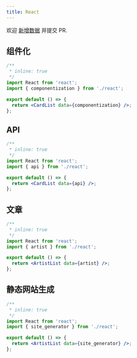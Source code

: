 ```yaml
---
title: React
---
```


<Alert type="info">
  欢迎 <a href="https://github.com/youngjuning/youngjuning.github.io/edit/main/docs/awesome/react.js">新增数据</a> 并提交 PR.
</Alert>

## 组件化

```jsx
/**
 * inline: true
 */
import React from 'react';
import { componentization } from './react';

export default () => {
  return <CardList data={componentization} />;
};
```

## API

```jsx
/**
 * inline: true
 */
import React from 'react';
import { api } from './react';

export default () => {
  return <CardList data={api} />;
};
```

## 文章

```jsx
/**
 * inline: true
 */
import React from 'react';
import { artist } from './react';

export default () => {
  return <ArtistList data={artist} />;
};
```

## 静态网站生成

```jsx
/**
 * inline: true
 */
import React from 'react';
import { site_generator } from './react';

export default () => {
  return <ArtistList data={site_generator} />;
};
```
